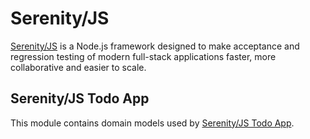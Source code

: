 # Serenity/JS

[Serenity/JS](https://serenity-js.org) is a Node.js framework designed to make acceptance and regression testing of modern full-stack applications faster, more collaborative and easier to scale.

## Serenity/JS Todo App

This module contains domain models used by [Serenity/JS Todo App](https://github.com/serenity-js/todo-app).
